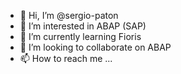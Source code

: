 - 👋 Hi, I’m @sergio-paton
- 👀 I’m interested in ABAP (SAP)
- 🌱 I’m currently learning Fioris
- 💞️ I’m looking to collaborate on ABAP
- 📫 How to reach me ...

<!---
sergio-paton/sergio-paton is a ✨ special ✨ repository because its `README.md` (this file) appears on your GitHub profile.
You can click the Preview link to take a look at your changes.
--->
